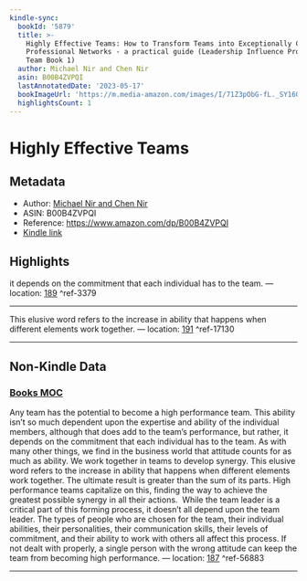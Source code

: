 ```yaml
---
kindle-sync:
  bookId: '5879'
  title: >-
    Highly Effective Teams: How to Transform Teams into Exceptionally Cohesive
    Professional Networks - a practical guide (Leadership Influence Project and
    Team Book 1)
  author: Michael Nir and Chen Nir
  asin: B00B4ZVPQI
  lastAnnotatedDate: '2023-05-17'
  bookImageUrl: 'https://m.media-amazon.com/images/I/71Z3pObG-fL._SY160.jpg'
  highlightsCount: 1
---
```

# Highly Effective Teams
## Metadata
* Author: [Michael Nir and Chen Nir](https://www.amazon.comundefined)
* ASIN: B00B4ZVPQI
* Reference: https://www.amazon.com/dp/B00B4ZVPQI
* [Kindle link](kindle://book?action=open&asin=B00B4ZVPQI)

## Highlights
it depends on the commitment that each individual has to the team. — location: [189](kindle://book?action=open&asin=B00B4ZVPQI&location=189) ^ref-3379

---
This elusive word refers to the increase in ability that happens when different elements work together. — location: [191](kindle://book?action=open&asin=B00B4ZVPQI&location=191) ^ref-17130

---
## Non-Kindle Data
### [Books MOC](Books%20MOC.md)


Any team has the potential to become a high performance team. This ability isn’t so much dependent upon the expertise and ability of the individual members, although that does add to the team’s performance, but rather, it depends on the commitment that each individual has to the team. As with many other things, we find in the business world that attitude counts for as much as ability. We work together in teams to develop synergy. This elusive word refers to the increase in ability that happens when different elements work together. The ultimate result is greater than the sum of its parts. High performance teams capitalize on this, finding the way to achieve the greatest possible synergy in all their actions.  While the team leader is a critical part of this forming process, it doesn’t all depend upon the team leader. The types of people who are chosen for the team, their individual abilities, their personalities, their communication skills, their levels of commitment, and their ability to work with others all affect this process. If not dealt with properly, a single person with the wrong attitude can keep the team from becoming high performance. — location: [187](kindle://book?action=open&asin=B00B4ZVPQI&location=187) ^ref-56883

---
